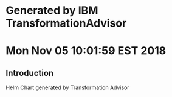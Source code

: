 # Generated by IBM TransformationAdvisor
# Mon Nov 05 10:01:59 EST 2018
## Introduction

Helm Chart generated by Transformation Advisor
